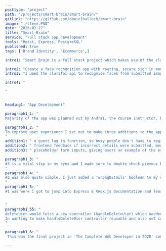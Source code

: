 ```yaml
---
posttype: "project"
path: "/projects/smart-brain/smart-brain/"
gitlink: "https://github.com/danielballoch/smart-brain"
image: "./steve.PNG"
date: "2020-02-27"
title: "Smart-Brain"
service: "Full stack app development"
tools: "React, Express, PostgreSQL"
published: true
tags: ['Brand Identity', 'Ecommerce',]

intro1: "Smart Brain is a full stack project which makes use of the clarifai api for face recognition. "

intro2: "Create a face recognition app with routing, secure sign in and register capabilitys and a functional database as the final challenge in 'The Complete Web Developer in 2020'."
intro3: "I used the clarifai api to recognise faces from submitted images, set up a database with Express, PostgreSQL and Knex.js. Passwords were hashed and kept secure using bcrypt and the server and front end app were deployed on Heroku (versions managed on github)." 

intro4: "

"


heading1: "App Development"

paragraph1_1: "
Majority of the app was planned out by Andrai, the course instructor, however I made sure to style the app myself, make it mobile friendly, and add a few features to improve UX, so the life of whoever views this is a little easier and to show I actually learned the tools used."

paragraph1_2: "
To improve user experience I set out to make three additions to the app:     
"
addition1: " a guest log in function, so busy people don't have to register."
addition2: " frontend feedback if incorrect details were submitted, meaning users actually know whats happend."
addition3: " placeholder form inputs, giving users an example of the expected content."

paragraph1_3: "
#3 is a vital step in my eyes and I made sure to double check prevous best practise form guides to make sure this was the right move. Once satisfied the addition of html was simple.  
"
paragraph1_4: "
#2 was also quite simple, I just added a 'wrongDetails' boolean to my register and signin components' state, then in my 'onLogReg' (a function I refactored as similar code was used in both components) scripts else statment, after checking if data is valid, 'wrongDetails' state is updated with a callback function. Then in the form I use this state as a display toggle for the relevant error message (relevant as in signin/register, all same page responses are kept identical for security reasons). 
"
paragraph1_5: "
#1 was were I got to jump into Express & Knex.js documentation and learn some new code. I added a prop, guest, to the register function and if passed in and equal to 'guest' then a static login would be used. Simple enough, however I also wanted to make sure that if my database was cleared a guest profile was recreated so my app didn't break. My solution was creating the function 'createGuest' which would fetch the signin route, using static guest content for the body, and check if the guest account was already created. If so, just log the user in. Otherwise, I would need to call a new function, deleteUser, then the 'onLogReg' register function which would create the account. 


"
paragraph1_55: "
deleteUser would fetch a new controller (handleDeleteUser) which needed to be created from the /delete route. 
In wanting to make handleDeleteUser controller reusable and also not cause any security errors, I opted to to check if the password matched the supplied password and only let users who knew their password delete their account. So I added the pasword check with bcrypt, then overide it if the passed in email was 'guest@gmail.com'. Since we used 'transactions' to keep the database consistent even with any errors when registering, I knew this needed to be applied here also in deleting data. Some code could be reused as the newly created 'handleDeleteUser' would basically be a combination of the sign up and register controllers, checking user data and then instead of registering, deleting the matching data with a similar use of transactions and the simple Knex.js function .del(). 
"

paragraph1_6: "
 This was the final project in 'The Complete Web Developer in 2020' course and I ended up learning a ton, as well as adding to the project making it my own. After completing the project, as usual, I found it hard not to add more, however I'm sticking to my trello timeline and will save my excitment for the next project I'll be creating with these new learned skills."

---
```





